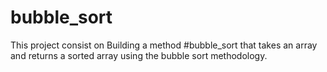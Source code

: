 # bubble_sort
This project consist on Building a method #bubble_sort that takes an array and returns a sorted array using the bubble sort methodology.

